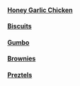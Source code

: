 #### [Honey Garlic Chicken](./honey-garlic-chicken.md)

#### [Biscuits](./biscuits.md)

#### [Gumbo](./gumbo.md)

#### [Brownies](./brownies.md)

#### [Preztels](./pretzels.md)
